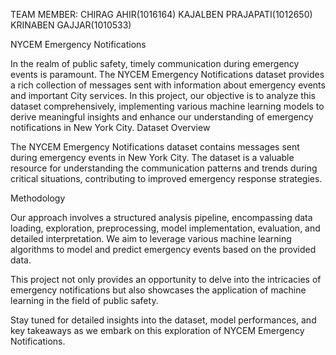 TEAM MEMBER:
CHIRAG AHIR(1016164)
KAJALBEN PRAJAPATI(1012650)
KRINABEN GAJJAR(1010533)

NYCEM Emergency Notifications

In the realm of public safety, timely communication during emergency events is paramount. The NYCEM Emergency Notifications dataset provides a rich collection of messages sent with information about emergency events and important City services. In this project, our objective is to analyze this dataset comprehensively, implementing various machine learning models to derive meaningful insights and enhance our understanding of emergency notifications in New York City.
Dataset Overview

The NYCEM Emergency Notifications dataset contains messages sent during emergency events in New York City. The dataset is a valuable resource for understanding the communication patterns and trends during critical situations, contributing to improved emergency response strategies.

Methodology

Our approach involves a structured analysis pipeline, encompassing data loading, exploration, preprocessing, model implementation, evaluation, and detailed interpretation. We aim to leverage various machine learning algorithms to model and predict emergency events based on the provided data.

This project not only provides an opportunity to delve into the intricacies of emergency notifications but also showcases the application of machine learning in the field of public safety.

Stay tuned for detailed insights into the dataset, model performances, and key takeaways as we embark on this exploration of NYCEM Emergency Notifications.

